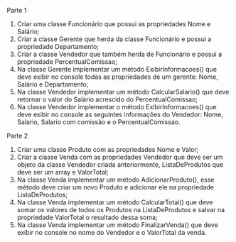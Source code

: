Parte 1
1. Criar uma classe Funcionário que possui as propriedades Nome e Salário;
2. Criar a classe Gerente que herda da classe Funcionário e possui a propriedade
Departamento;
3. Criar a classe Vendedor que também herda de Funcionário e possui a propriedade
PercentualComissao;
4. Na classe Gerente implementar um método ExibirInformacoes() que deve exibir no
console todas as propriedades de um gerente: Nome, Salário e Departamento;
5. Na classe Vendedor implementar um método CalcularSalario() que deve retornar o
valor do Salário acrescido do PercentualComissao;
6. Na classe Vendedor implementar o método ExibirInformacoes() que deve exibir no
console as seguintes informações do Vendedor: Nome, Salario, Salario com
comissão e o PercentualComissao.

Parte 2
1. Criar uma classe Produto com as propriedades Nome e Valor;
2. Criar a classe Venda com as propriedades Vendedor que deve ser um objeto da
classe Vendedor criada anteriormente, ListaDeProdutos que deve ser um array e
ValorTotal;
3. Na classe Venda implementar um método AdicionarProduto(), esse método deve
criar um novo Produto e adicionar ele na propriedade ListaDeProdutos;
4. Na classe Venda implementar um método CalcularTotal() que deve somar os valores
de todos os Produtos na ListaDeProdutos e salvar na propriedade ValorTotal o
resultado dessa soma;
5. Na classe Venda implementar um método FinalizarVenda() que deve exibir no
console no nome do Vendedor e o ValorTotal da venda.